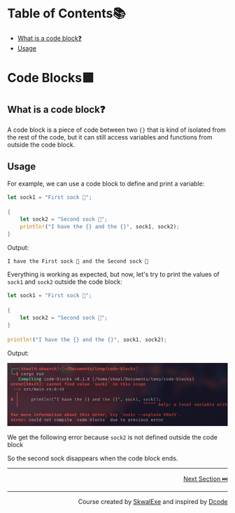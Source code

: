 # Table of Contents📚

- [What is a code block❓](#what-is-a-code-block)
- [Usage](#usage)

# Code Blocks🟪

## What is a code block❓

A code block is a piece of code between two `{}` that is kind of isolated from the rest of the code, but it can still access variables and functions from outside the code block.

## Usage

For example, we can use a code block to define and print a variable:

```rust
let sock1 = "First sock 🧦";

{
    let sock2 = "Second sock 🧦";
    println!("I have the {} and the {}", sock1, sock2);
}
```

Output:

```
I have the First sock 🧦 and the Second sock 🧦
```

Everything is working as expected, but now, let's try to print the values of `sock1` and `sock2` outside the code block:

```rust
let sock1 = "First sock 🧦";

{
    let sock2 = "Second sock 🧦";
}

println!("I have the {} and the {}", sock1, sock2);
```

Output:

![](1.png)

We get the following error because `sock2` is not defined outside the code block

So the second sock disappears when the code block ends.

---

<p align="right"><a href="../shadowing" target="_blank">Next Section ⏭️</a></p>

---

<p align="right">Course created by <a href="https://github.com/SkwalExe/" target="_blank">SkwalExe</a> and inspired by <a href="https://www.youtube.com/watch?v=vOMJlQ5B-M0&list=PLVvjrrRCBy2JSHf9tGxGKJ-bYAN_uDCUL" target="_blank">Dcode</a></p>